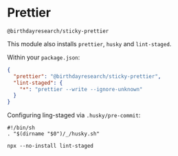 # Prettier

`@birthdayresearch/sticky-prettier`

This module also installs `prettier`, `husky` and `lint-staged`.

Within your `package.json`:

```json
{
  "prettier": "@birthdayresearch/sticky-prettier",
  "lint-staged": {
    "*": "prettier --write --ignore-unknown"
  }
}
```

Configuring ling-staged via `.husky/pre-commit`:

```shell
#!/bin/sh
. "$(dirname "$0")/_/husky.sh"

npx --no-install lint-staged
```
